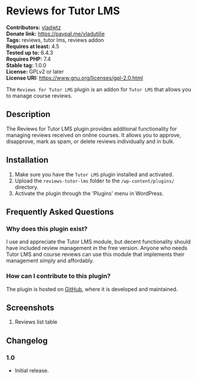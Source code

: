 # Reviews for Tutor LMS #
**Contributors:** [vladwtz](https://profiles.wordpress.org/vladwtz/)  
**Donate link:** https://paypal.me/vladutilie  
**Tags:** reviews, tutor lms, reviews addon  
**Requires at least:** 4.5  
**Tested up to:** 6.4.3  
**Requires PHP:** 7.4  
**Stable tag:** 1.0.0  
**License:** GPLv2 or later  
**License URI:** https://www.gnu.org/licenses/gpl-2.0.html  

The `Reviews for Tutor LMS` plugin is an addon for `Tutor LMS` that allows you to manage course reviews.

## Description ##

The Reviews for Tutor LMS plugin provides additional functionality for managing reviews received on online courses. It allows you to approve, disapprove, mark as spam, or delete reviews individually and in bulk.

## Installation ##

1. Make sure you have the `Tutor LMS` plugin installed and activated.
2. Upload the `reviews-tutor-lms` folder to the `/wp-content/plugins/` directory.
3. Activate the plugin through the 'Plugins' menu in WordPress.

## Frequently Asked Questions ##

### Why does this plugin exist? ###
I use and appreciate the Tutor LMS module, but decent functionality should have included review management in the free version. Anyone who needs Tutor LMS and course reviews can use this module that implements their management simply and affordably.

### How can I contribute to this plugin? ###
The plugin is hosted on [GitHub](https://github.com/vladutilie/reviews-tutor-lms), where it is developed and maintained.

## Screenshots ##

1. Reviews list table

## Changelog ##

### 1.0 ###
* Initial release.

